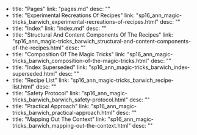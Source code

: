   - title: "Pages"
    link: "pages.md"
    desc: ""
  - title: "Experimental Recreations Of Recipes"
    link: "sp16_ann_magic-tricks_barwich_experimental-recreations-of-recipes.html"
    desc: ""
  - title: "Index"
    link: "index.md"
    desc: ""
  - title: "Structural And Content Components Of The Recipes"
    link: "sp16_ann_magic-tricks_barwich_structural-and-content-components-of-the-recipes.html"
    desc: ""
  - title: "Composition Of The Magic Tricks"
    link: "sp16_ann_magic-tricks_barwich_composition-of-the-magic-tricks.html"
    desc: ""
  - title: "Index Superseded"
    link: "sp16_ann_magic-tricks_barwich_index-superseded.html"
    desc: ""
  - title: "Recipe List"
    link: "sp16_ann_magic-tricks_barwich_recipe-list.html"
    desc: ""
  - title: "Safety Protocol"
    link: "sp16_ann_magic-tricks_barwich_barwich_safety-protocol.html"
    desc: ""
  - title: "Practical Approach"
    link: "sp16_ann_magic-tricks_barwich_practical-approach.html"
    desc: ""
  - title: "Mapping Out The Context"
    link: "sp16_ann_magic-tricks_barwich_mapping-out-the-context.html"
    desc: ""
